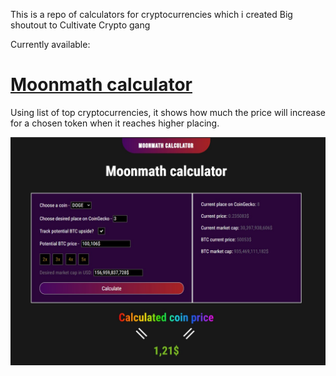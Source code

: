 This is a repo of calculators for cryptocurrencies which i created
Big shoutout to Cultivate Crypto gang


Currently available:
# [Moonmath calculator](https://tactikalmakiroll.github.io/Moonmath/)
Using list of top cryptocurrencies, it shows how much the price will increase for a chosen token when it reaches higher placing.

![Picture of a moonmath calculator](ReadMe/Moonmath.jpg)
